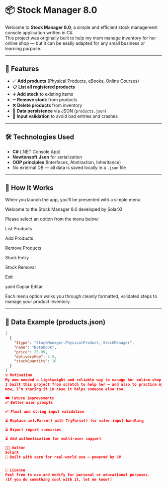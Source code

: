 # 📦 Stock Manager 8.0

Welcome to **Stock Manager 8.0**, a simple and efficient stock management console application written in C#.  
This project was originally built to help my mom manage inventory for her online shop — but it can be easily adapted for any small business or learning purpose.

---

## 🚀 Features

- ✅ **Add products** (Physical Products, eBooks, Online Courses)
- 📋 **List all registered products**
- ➕ **Add stock** to existing items
- ➖ **Remove stock** from products
- ❌ **Delete products** from inventory
- 💾 **Data persistence** via JSON (`products.json`)
- 🔐 **Input validation** to avoid bad entries and crashes

---

## 🛠️ Technologies Used

- **C#** (.NET Console App)
- **Newtonsoft.Json** for serialization
- **OOP principles** (Interfaces, Abstraction, Inheritance)
- No external DB — all data is saved locally in a `.json` file

---

## 🧠 How It Works

When you launch the app, you'll be presented with a simple menu:

Welcome to the Stock Manager 8.0 developed by SolarX!

Please select an option from the menu below:

List Products

Add Products

Remove Products

Stock Entry

Stock Removal

Exit

yaml
Copiar
Editar

Each menu option walks you through cleanly formatted, validated steps to manage your product inventory.

---

## 📁 Data Example (products.json)

```json
[
  {
    "$type": "StockManager.PhysicalProduct, StockManager",
    "name": "Notebook",
    "price": 25.99,
    "deliveryFee": 5.5,
    "stockQuantity": 10
  }
]
💡 Motivation
My mom needed a lightweight and reliable way to manage her online shop's stock without a complex interface or expensive tools.
I built this project from scratch to help her — and also to practice my C# skills in real-world scenarios.
Now, I’m sharing it in case it helps someone else too.

🛤️ Future Improvements
✅ Better user prompts

✅ Float and string input validation

⌛ Replace int.Parse() with TryParse() for safer input handling

⌛ Export report summaries

⌛ Add authentication for multi-user support

👩‍💻 Author
SolarX
🎯 Built with care for real-world use — powered by C#


📝 License
Feel free to use and modify for personal or educational purposes.
(If you do something cool with it, let me know!)
